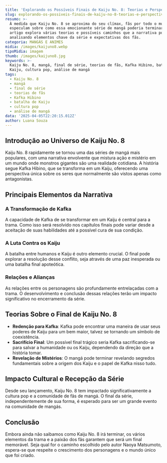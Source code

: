 ```yaml
---
title: 'Explorando os Possíveis Finais de Kaiju No. 8: Teorias e Perspectivas'
slug: explorando-os-possiveis-finais-de-kaiju-no-8-teorias-e-perspectivas
resumo: >-
  À medida que Kaiju No. 8 se aproxima do seu clímax, fãs por todo o mundo
  especulam sobre como essa emocionante série de mangá poderia terminar. Este
  artigo explora várias teorias e possíveis caminhos que a narrativa pode tomar,
  analisando elementos chave da série e expectativas dos fãs.
categoria: MANGÁS E ANIMES
midia: /images/kaijuno8.webp
tipoMidia: imagem
thumb: /images/kaijuno8.jpg
keywords: >-
  Kaiju No. 8, mangá, final de série, teorias de fãs, Kafka Hibino, batalha de
  Kaiju, cultura pop, análise de mangá
tags:
  - Kaiju No. 8
  - mangá
  - final de série
  - teorias de fãs
  - Kafka Hibino
  - batalha de Kaiju
  - cultura pop
  - análise de mangá
data: '2025-04-05T22:20:15.012Z'
author: Luana Souza
---
```


## Introdução ao Universo de Kaiju No. 8
Kaiju No. 8 rapidamente se tornou uma das séries de mangá mais populares, com uma narrativa envolvente que mistura ação e mistério em um mundo onde monstros gigantes são uma realidade cotidiana. A história segue Kafka Hibino, que se transforma em um Kaiju, oferecendo uma perspectiva única sobre os seres que normalmente são vistos apenas como antagonistas.

## Principais Elementos da Narrativa
### A Transformação de Kafka
A capacidade de Kafka de se transformar em um Kaiju é central para a trama. Como isso será resolvido nos capítulos finais pode variar desde a aceitação de suas habilidades até a possível cura de sua condição.

### A Luta Contra os Kaiju
A batalha entre humanos e Kaiju é outro elemento crucial. O final pode explorar a resolução desse conflito, seja através de uma paz inesperada ou uma batalha final apoteótica.

### Relações e Alianças
As relações entre os personagens são profundamente entrelaçadas com a trama. O desenvolvimento e conclusão dessas relações terão um impacto significativo no encerramento da série.

## Teorias Sobre o Final de Kaiju No. 8
- **Redenção para Kafka**: Kafka pode encontrar uma maneira de usar seus poderes de Kaiju para um bem maior, talvez se tornando um símbolo de coexistência.
- **Sacrifício Final**: Um possível final trágico seria Kafka sacrificando-se para salvar a humanidade ou os Kaiju, dependendo da direção que a história tomar.
- **Revelação de Mistérios**: O mangá pode terminar revelando segredos fundamentais sobre a origem dos Kaiju e o papel de Kafka nisso tudo.

## Impacto Cultural e Recepção da Série
Desde seu lançamento, Kaiju No. 8 tem impactado significativamente a cultura pop e a comunidade de fãs de mangá. O final da série, independentemente de sua forma, é esperado para ser um grande evento na comunidade de mangás.

## Conclusão
Embora ainda não saibamos como Kaiju No. 8 irá terminar, os vários elementos da trama e a paixão dos fãs garantem que será um final memorável. Seja qual for o caminho escolhido pelo autor Naoya Matsumoto, espera-se que respeite o crescimento dos personagens e o mundo único que foi criado.
